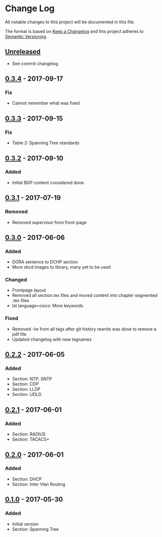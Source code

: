 # Change Log
All notable changes to this project will be documented in this file.

The format is based on [Keep a Changelog](http://keepachangelog.com/)
and this project adheres to [Semantic Versioning](http://semver.org/).

## [Unreleased]
- See commit changelog

## [0.3.4] - 2017-09-17
### Fix
- Cannot remember what was fixed

## [0.3.3] - 2017-09-15
### Fix
- Table 2: Spanning Tree standards

## [0.3.2] - 2017-09-10
### Added
- Initial BGP content considered done.

## [0.3.1] - 2017-07-19
### Removed
- Removed supervisor from front-page

## [0.3.0] - 2017-06-06
### Added
- DORA sentence to DCHP section
- More xkcd images to library, many yet to be used

### Changed
- Frontpage layout
- Removed all section.tex files and moved content into chapter segmented .tex files
- lst language=cisco: More keywords

### Fixed
- Removed -lw from all tags after git history rewrite was done to remove a pdf file
- Updated changelog with new tagnames

## [0.2.2] - 2017-06-05
### Added
- Section: NTP, SNTP
- Section: CDP
- Section: LLDP
- Section: UDLD

## [0.2.1] - 2017-06-01
### Added
- Section: RADIUS
- Section: TACACS+

## [0.2.0] - 2017-06-01
### Added
- Section: DHCP
- Section: Inter Vlan Routing

## [0.1.0] - 2017-05-30
### Added
- Initial version
- Section: Spanning Tree

[1.0.0]: https://gitlab.com/netravnen/CiscoLabNotes/compare/v0.19.0...v1.0.0
[0.19.0]: https://gitlab.com/netravnen/CiscoLabNotes/compare/v0.18.0...v0.19.0
[0.18.0]: https://gitlab.com/netravnen/CiscoLabNotes/compare/v0.17.0...v0.18.0
[0.17.0]: https://gitlab.com/netravnen/CiscoLabNotes/compare/v0.16.0...v0.17.0
[0.16.0]: https://gitlab.com/netravnen/CiscoLabNotes/compare/v0.15.0...v0.16.0
[0.15.0]: https://gitlab.com/netravnen/CiscoLabNotes/compare/v0.14.0...v0.15.0
[0.14.0]: https://gitlab.com/netravnen/CiscoLabNotes/compare/v0.13.0...v0.14.0
[0.13.0]: https://gitlab.com/netravnen/CiscoLabNotes/compare/v0.12.0...v0.13.0
[0.12.0]: https://gitlab.com/netravnen/CiscoLabNotes/compare/v0.11.0...v0.12.0
[0.11.0]: https://gitlab.com/netravnen/CiscoLabNotes/compare/v0.10.0...v0.11.0
[0.10.0]: https://gitlab.com/netravnen/CiscoLabNotes/compare/v0.9.0...v0.10.0
[0.9.0]: https://gitlab.com/netravnen/CiscoLabNotes/compare/v0.8.0...v0.9.0
[0.8.0]: https://gitlab.com/netravnen/CiscoLabNotes/compare/v0.7.0...v0.8.0
[0.7.0]: https://gitlab.com/netravnen/CiscoLabNotes/compare/v0.6.0...v0.7.0
[0.6.0]: https://gitlab.com/netravnen/CiscoLabNotes/compare/v0.5.0...v0.6.0
[0.5.0]: https://gitlab.com/netravnen/CiscoLabNotes/compare/v0.4.0...v0.5.0
[0.4.0]: https://gitlab.com/netravnen/CiscoLabNotes/compare/v0.3.3...v0.4.0

[Unreleased]: https://gitlab.com/netravnen/CiscoLabNotes/compare/v0.3.4...HEAD
[0.3.4]: https://gitlab.com/netravnen/CiscoLabNotes/compare/v0.3.3...v0.3.4
[0.3.3]: https://gitlab.com/netravnen/CiscoLabNotes/compare/v0.3.2...v0.3.3
[0.3.2]: https://gitlab.com/netravnen/CiscoLabNotes/compare/v0.3.1...v0.3.2
[0.3.1]: https://gitlab.com/netravnen/CiscoLabNotes/compare/v0.3.0...v0.3.1
[0.3.0]: https://gitlab.com/netravnen/CiscoLabNotes/compare/v0.2.2...v0.3.0
[0.2.2]: https://gitlab.com/netravnen/CiscoLabNotes/compare/v0.2.1...v0.2.2
[0.2.1]: https://gitlab.com/netravnen/CiscoLabNotes/compare/v0.2.0...v0.2.1
[0.2.0]: https://gitlab.com/netravnen/CiscoLabNotes/compare/v0.1.0...v0.2.0
[0.1.0]: https://gitlab.com/netravnen/CiscoLabNotes/compare/2ca23b...v0.1.0
